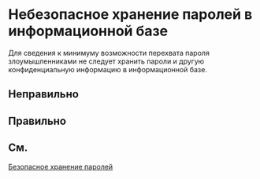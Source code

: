 # Небезопасное хранение паролей в информационной базе

Для сведения к минимуму возможности перехвата пароля злоумышленниками не следует хранить пароли и 
другую конфиденциальную информацию в информационной базе.

## Неправильно

## Правильно

## См.
[Безопасное хранение паролей](https://its.1c.ru/db/v8std#content:740:hdoc:2)
